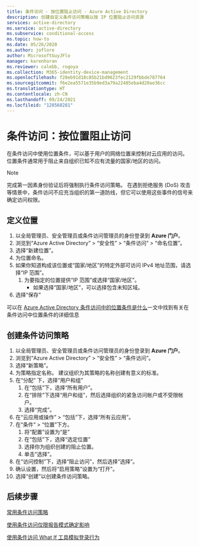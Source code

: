 ```yaml
---
title: 条件访问 - 按位置阻止访问 - Azure Active Directory
description: 创建自定义条件访问策略以按 IP 位置阻止访问资源
services: active-directory
ms.service: active-directory
ms.subservice: conditional-access
ms.topic: how-to
ms.date: 05/26/2020
ms.author: joflore
author: MicrosoftGuyJFlo
manager: karenhoran
ms.reviewer: calebb, rogoya
ms.collection: M365-identity-device-management
ms.openlocfilehash: f20eb91d18c85b21bd9623fec2129fbbde787764
ms.sourcegitcommit: f6e2ea5571e35b9ed3a79a22485eba4d20ae36cc
ms.translationtype: HT
ms.contentlocale: zh-CN
ms.lasthandoff: 09/24/2021
ms.locfileid: "128568281"
---
```

# <a name="conditional-access-block-access-by-location"></a>条件访问：按位置阻止访问

在条件访问中使用位置条件，可以基于用户的网络位置来控制对云应用的访问。 位置条件通常用于阻止来自组织已知不应有流量的国家/地区的访问。

> [!NOTE]
> 完成第一因素身份验证后将强制执行条件访问策略。 在遇到拒绝服务 (DoS) 攻击等情景中，条件访问不应充当组织的第一道防线，但它可以使用这些事件的信号来确定访问权限。

## <a name="define-locations"></a>定义位置

1. 以全局管理员、安全管理员或条件访问管理员的身份登录到 **Azure 门户**。
1. 浏览到“Azure Active Directory” > “安全性” > “条件访问” > “命名位置”。
1. 选择“新建位置”。
1. 为位置命名。
1. 如果你知道构成该位置或“国家/地区”的特定外部可访问 IPv4 地址范围，请选择“IP 范围”。 
   1. 为要指定的位置提供“IP 范围”或选择“国家/地区”。 
      * 如果选择“国家/地区”，可以选择包含未知区域。
1. 选择“保存”

可以在 [Azure Active Directory 条件访问中的位置条件是什么](location-condition.md)一文中找到有关在条件访问中位置条件的详细信息

## <a name="create-a-conditional-access-policy"></a>创建条件访问策略

1. 以全局管理员、安全管理员或条件访问管理员的身份登录到 **Azure 门户**。
1. 浏览到“Azure Active Directory” > “安全性” > “条件访问”。
1. 选择“新策略”。
1. 为策略指定名称。 建议组织为其策略的名称创建有意义的标准。
1. 在“分配”  下，选择“用户和组” 
   1. 在“包括”下，选择“所有用户”。  
   1. 在“排除”下选择“用户和组”，然后选择组织的紧急访问帐户或不受限帐户。 
   1. 选择“完成”。
1. 在“云应用或操作” > “包括”下，选择“所有云应用”。
1. 在“条件” > “位置”下方。
   1. 将“配置”设置为“是” 
   1. 在“包括”下，选择“选定位置” 
   1. 选择你为组织创建的阻止位置。
   1. 单击“选择”。
1. 在“访问控制”下，选择“阻止访问”，然后选择“选择”。  
1. 确认设置，然后将“启用策略”设置为“打开”。 
1. 选择“创建”以创建条件访问策略。

## <a name="next-steps"></a>后续步骤

[常用条件访问策略](concept-conditional-access-policy-common.md)

[使用条件访问仅限报告模式确定影响](howto-conditional-access-insights-reporting.md)

[使用条件访问 What If 工具模拟登录行为](troubleshoot-conditional-access-what-if.md)
